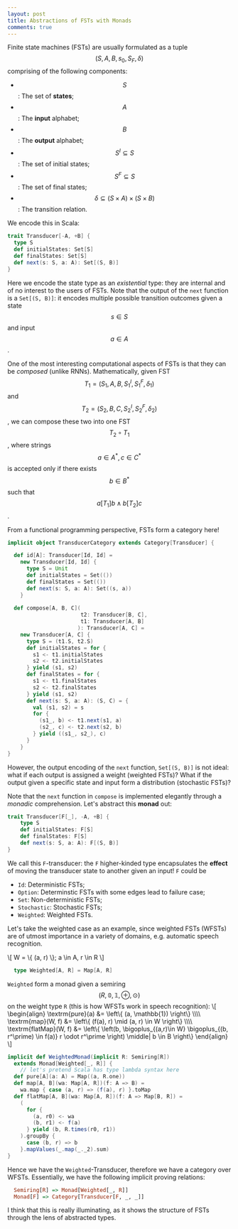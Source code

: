 ```yaml
---
layout: post
title: Abstractions of FSTs with Monads
comments: true
---
```



Finite state machines (FSTs) are usually formulated as a tuple $$ (S, A, B, s_0, S_F, \delta) $$ comprising of the following components:
  - $$ S $$: The set of __states__;
  - $$ A $$: The __input__ alphabet;
  - $$ B $$: The __output__ alphabet;
  - $$ S^I \subseteq S $$: The set of initial states;
  - $$ S^F \subseteq S $$: The set of final states;
  - $$ \delta \subseteq (S \times A) \times (S \times B) $$: The transition relation.

We encode this in Scala:

```scala
trait Transducer[-A, +B] {
  type S
  def initialStates: Set[S]
  def finalStates: Set[S]
  def next(s: S, a: A): Set[(S, B)]
}
```
Here we encode the state type as an _existential_ type: they are internal and of no interest to the users of FSTs. Note that the output of the `next` function is a `Set[(S, B)]`: it encodes multiple possible transition outcomes given a state $$ s \in S $$ and input $$ a \in A $$.


One of the most interesting computational aspects of FSTs is that they can be _composed_ (unlike RNNs). Mathematically, given FST $$ T_1 = (S_1, A, B, S_1^I, S_1^F, \delta_1 ) $$ and $$ T_2 = (S_2, B, C, S_2^I, S_2^F, \delta_2) $$, we can compose these two into one FST $$ T_2 \circ T_1 $$, where strings $$ a \in A^*, c \in C^* $$ is accepted only if there exists $$ b \in B^* $$ such that $$ a[T_1]b \wedge b[T_2]c $$.

From a functional programming perspective, FSTs form a category here! 

```scala
implicit object TransducerCategory extends Category[Transducer] {

  def id[A]: Transducer[Id, Id] = 
    new Transducer[Id, Id] {
      type S = Unit
      def initialStates = Set(())
      def finalStates = Set(())
      def next(s: S, a: A): Set((s, a))
    }
  
  def compose[A, B, C](
                       t2: Transducer[B, C], 
                       t1: Transducer[A, B]
                      ): Transducer[A, C] =
    new Transducer[A, C] {
      type S = (t1.S, t2.S)
      def initialStates = for {
        s1 <- t1.initialStates
        s2 <- t2.initialStates
      } yield (s1, s2)
      def finalStates = for {
        s1 <- t1.finalStates
        s2 <- t2.finalStates
      } yield (s1, s2)
      def next(s: S, a: A): (S, C) = {
        val (s1, s2) = s
        for {
          (s1_, b) <- t1.next(s1, a)
          (s2_, c) <- t2.next(s2, b)
        } yield ((s1_, s2_), c)
      }
    }
}
```

However, the output encoding of the `next` function, `Set[(S, B)]` is not ideal: what if each output is assigned a weight (weighted FSTs)? What if the output given a specific state and input form a distribution (stochastic FSTs)? 

Note that the `next` function in `compose` is implemented elegantly through a _monadic_ comprehension. Let's abstract this __monad__ out:

```scala
trait Transducer[F[_], -A, +B] {
    type S
    def initialStates: F[S]
    def finalStates: F[S]
    def next(s: S, a: A): F[(S, B)]
}
```
We call this `F`-transducer: the `F` higher-kinded type encapsulates the __effect__ of moving the transducer state to another given an input! `F` could be 
  - `Id`: Deterministic FSTs;
  - `Option`: Determinstic FSTs with some edges lead to failure case;
  - `Set`: Non-deterministic FSTs;
  - `Stochastic`: Stochastic FSTs;
  - `Weighted`: Weighted FSTs.

Let's take the weighted case as an example, since weighted FSTs (WFSTs) are of utmost importance in a variety of domains, e.g. automatic speech recognition.

\\[
  W = \\{ (a, r) \\}; a \in A, r \in R
\\]
```scala
  type Weighted[A, R] = Map[A, R]
```

`Weighted` form a monad given a semiring $$(R, \mathbb{0}, \mathbb{1}, \oplus, \odot)$$ on the weight type `R` (this is how WFSTs work in speech recognition):
\\[
\begin{align}
  \textrm{pure}(a) &= \left\\{ (a, \mathbb{1}) \right\\} \\\\\\\\
  \textrm{map}(W, f) &= \left\\{ (f(a), r) \mid (a, r) \in W \right\\} \\\\\\\\
  \textrm{flatMap}(W, f) &= \left\\{ \left(b, \bigoplus_{(a,r)\in W} \bigoplus_{(b, r^\prime) \in f(a)} r \odot r^\prime \right) \middle| b \in B \right\\}
\end{align}
\\]
```scala
implicit def WeightedMonad(implicit R: Semiring[R]) 
  extends Monad[Weighted[_, R]] { 
    // let's pretend Scala has type lambda syntax here
  def pure[A](a: A) = Map((a, R.one))
  def map[A, B](wa: Map[A, R])(f: A => B) = 
    wa.map { case (a, r) => (f(a), r) }.toMap
  def flatMap[A, B](wa: Map[A, R])(f: A => Map[B, R]) = 
    (
      for {
        (a, r0) <- wa
        (b, r1) <- f(a)
      } yield (b, R.times(r0, r1))
    ).groupBy {
      case (b, r) => b
    }.mapValues(_.map(_._2).sum)
}
```
Hence we have the `Weighted`-Transducer, therefore we have a category over WFSTs. Essentially, we have the following implicit proving relations:
```hs
  Semiring[R] => Monad[Weighted[_, R]]
  Monad[F] => Category[Transducer[F, _, _]]
```
I think that this is really illuminating, as it shows the structure of FSTs through the lens of abstracted types.
